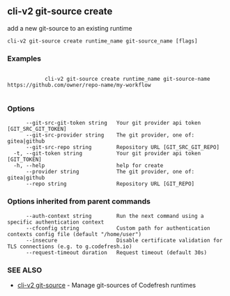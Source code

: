## cli-v2 git-source create

add a new git-source to an existing runtime

```
cli-v2 git-source create runtime_name git-source_name [flags]
```

### Examples

```

            cli-v2 git-source create runtime_name git-source-name https://github.com/owner/repo-name/my-workflow
        
```

### Options

```
      --git-src-git-token string   Your git provider api token [GIT_SRC_GIT_TOKEN]
      --git-src-provider string    The git provider, one of: gitea|github
      --git-src-repo string        Repository URL [GIT_SRC_GIT_REPO]
  -t, --git-token string           Your git provider api token [GIT_TOKEN]
  -h, --help                       help for create
      --provider string            The git provider, one of: gitea|github
      --repo string                Repository URL [GIT_REPO]
```

### Options inherited from parent commands

```
      --auth-context string        Run the next command using a specific authentication context
      --cfconfig string            Custom path for authentication contexts config file (default "/home/user")
      --insecure                   Disable certificate validation for TLS connections (e.g. to g.codefresh.io)
      --request-timeout duration   Request timeout (default 30s)
```

### SEE ALSO

* [cli-v2 git-source](cli-v2_git-source.md)	 - Manage git-sources of Codefresh runtimes


